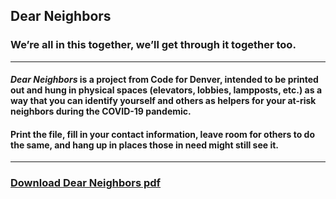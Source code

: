 ## Dear Neighbors

### We’re all in this together, we’ll get through it together too.

---

#### *Dear Neighbors* is a project from Code for Denver, intended to be printed out and hung in physical spaces (elevators, lobbies, lampposts, etc.) as a way that you can identify yourself and others as helpers for your at-risk neighbors during the COVID-19 pandemic. 

#### Print the file, fill in your contact information, leave room for others to do the same, and hang up in places those in need might still see it. 

---

### [__Download Dear Neighbors pdf__](https://github.com/codefordenver/dearneighbors/raw/master/Dear%20Neighbors.pdf "Dear Neighbors PDF")
